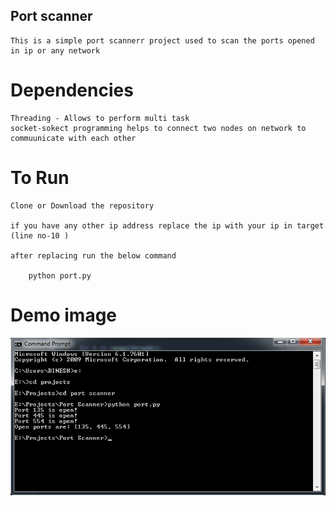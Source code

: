 ## Port scanner
    This is a simple port scannerr project used to scan the ports opened in ip or any network 

# Dependencies <br>
    Threading - Allows to perform multi task
    socket-sokect programming helps to connect two nodes on network to commuunicate with each other
    
# To Run
    Clone or Download the repository 

    if you have any other ip address replace the ip with your ip in target (line no-10 )

    after replacing run the below command
    
        python port.py


# Demo image

![altimage](Scan.png)
     
